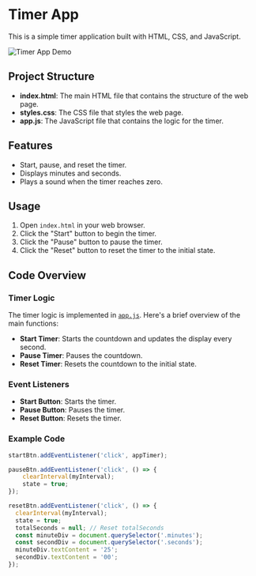 # Timer App
This is a simple timer application built with HTML, CSS, and JavaScript.

![Timer App Demo](https://i.ibb.co/z43DZzD/ezgif-com-video-to-gif-converter.gif)

## Project Structure

- **index.html**: The main HTML file that contains the structure of the web page.
- **styles.css**: The CSS file that styles the web page.
- **app.js**: The JavaScript file that contains the logic for the timer.

## Features

- Start, pause, and reset the timer.
- Displays minutes and seconds.
- Plays a sound when the timer reaches zero.

## Usage

1. Open `index.html` in your web browser.
2. Click the "Start" button to begin the timer.
3. Click the "Pause" button to pause the timer.
4. Click the "Reset" button to reset the timer to the initial state.

## Code Overview

### Timer Logic

The timer logic is implemented in [`app.js`](app.js). Here's a brief overview of the main functions:

- **Start Timer**: Starts the countdown and updates the display every second.
- **Pause Timer**: Pauses the countdown.
- **Reset Timer**: Resets the countdown to the initial state.

### Event Listeners

- **Start Button**: Starts the timer.
- **Pause Button**: Pauses the timer.
- **Reset Button**: Resets the timer.

### Example Code

```javascript
startBtn.addEventListener('click', appTimer);

pauseBtn.addEventListener('click', () => {
    clearInterval(myInterval);
    state = true;
});

resetBtn.addEventListener('click', () => {
  clearInterval(myInterval);
  state = true;
  totalSeconds = null; // Reset totalSeconds
  const minuteDiv = document.querySelector('.minutes');
  const secondDiv = document.querySelector('.seconds');
  minuteDiv.textContent = '25'; 
  secondDiv.textContent = '00';
});
